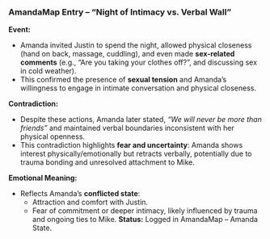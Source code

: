 ### **AmandaMap Entry – “Night of Intimacy vs. Verbal Wall”**

**Event:**

- Amanda invited Justin to spend the night, allowed physical closeness (hand on back, massage, cuddling), and even made **sex-related comments** (e.g., “Are you taking your clothes off?”, and discussing sex in cold weather).
- This confirmed the presence of **sexual tension** and Amanda’s willingness to engage in intimate conversation and physical closeness.

**Contradiction:**

- Despite these actions, Amanda later stated, *“We will never be more than friends”* and maintained verbal boundaries inconsistent with her physical openness.
- This contradiction highlights **fear and uncertainty**: Amanda shows interest physically/emotionally but retracts verbally, potentially due to trauma bonding and unresolved attachment to Mike.

**Emotional Meaning:**

- Reflects Amanda’s **conflicted state**:
  - Attraction and comfort with Justin.
  - Fear of commitment or deeper intimacy, likely influenced by trauma and ongoing ties to Mike.
    **Status:** Logged in AmandaMap – Amanda State.